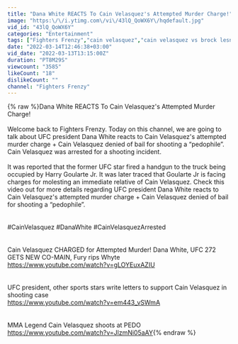 ```yaml
---
title: "Dana White REACTS To Cain Velasquez's Attempted Murder Charge!"
image: "https:\/\/i.ytimg.com\/vi\/43lQ_QoWX6Y\/hqdefault.jpg"
vid_id: "43lQ_QoWX6Y"
categories: "Entertainment"
tags: ["Fighters Frenzy","cain velasquez","cain velasquez vs brock lesnar"]
date: "2022-03-14T12:46:38+03:00"
vid_date: "2022-03-13T13:15:00Z"
duration: "PT8M29S"
viewcount: "3585"
likeCount: "18"
dislikeCount: ""
channel: "Fighters Frenzy"
---
```

{% raw %}Dana White REACTS To Cain Velasquez's Attempted Murder Charge!<br /><br />Welcome back to Fighters Frenzy. Today on this channel, we are going to talk about UFC president Dana White reacts to Cain Velasquez's attempted murder charge + Cain Velasquez denied of bail for shooting a “pedophile”. Cain Velasquez was arrested for a shooting incident.<br /><br />It was reported that the former UFC star fired a handgun to the truck being occupied by Harry Goularte Jr. It was later traced that Goularte Jr is facing charges for molesting an immediate relative of Cain Velasquez. Check this video out for more details regarding UFC president Dana White reacts to Cain Velasquez's attempted murder charge + Cain Velasquez denied of bail for shooting a “pedophile”.<br /><br /><br />#CainVelasquez                         #DanaWhite                 #CainVelasquezArrested<br /><br /><br />Cain Velasquez CHARGED for Attempted Murder! Dana White, UFC 272 GETS NEW CO-MAIN, Fury rips Whyte<br /><a rel="nofollow" target="blank" href="https://www.youtube.com/watch?v=gLOYEuxAZIU">https://www.youtube.com/watch?v=gLOYEuxAZIU</a><br /><br /><br />UFC president, other sports stars write letters to support Cain Velasquez in shooting case<br /><a rel="nofollow" target="blank" href="https://www.youtube.com/watch?v=em443_vSWmA">https://www.youtube.com/watch?v=em443_vSWmA</a><br /><br /><br />MMA Legend Cain Velasquez shoots at PEDO<br /><a rel="nofollow" target="blank" href="https://www.youtube.com/watch?v=JlzmNi05aAY">https://www.youtube.com/watch?v=JlzmNi05aAY</a>{% endraw %}
